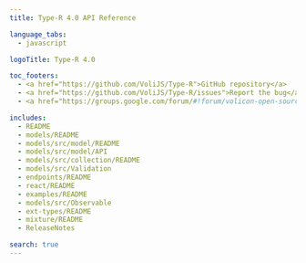 ```yaml
---
title: Type-R 4.0 API Reference

language_tabs:
  - javascript

logoTitle: Type-R 4.0

toc_footers:
  - <a href="https://github.com/VoliJS/Type-R">GitHub repository</a>
  - <a href="https://github.com/VoliJS/Type-R/issues">Report the bug</a>
  - <a href="https://groups.google.com/forum/#!forum/volicon-open-source">Ask the question</a>

includes:
  - README
  - models/README
  - models/src/model/README
  - models/src/model/API
  - models/src/collection/README
  - models/src/Validation
  - endpoints/README
  - react/README
  - examples/README
  - models/src/Observable
  - ext-types/README
  - mixture/README
  - ReleaseNotes

search: true
---
```


